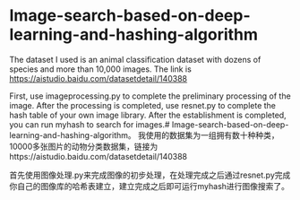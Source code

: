 # Image-search-based-on-deep-learning-and-hashing-algorithm
The dataset I used is an animal classification dataset with dozens of species and more than 10,000 images. The link is https://aistudio.baidu.com/datasetdetail/140388

First, use imageprocessing.py to complete the preliminary processing of the image. After the processing is completed, use resnet.py to complete the hash table of your own image library. After the establishment is completed, you can run myhash to search for images.# Image-search-based-on-deep-learning-and-hashing-algorithm。
我使用的数据集为一组拥有数十种种类，10000多张图片的动物分类数据集，链接为https://aistudio.baidu.com/datasetdetail/140388

首先使用图像处理.py来完成图像的初步处理，在处理完成之后通过resnet.py完成你自己的图像库的哈希表建立，建立完成之后即可运行myhash进行图像搜索了。

